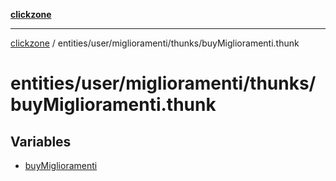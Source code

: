 [**clickzone**](../../../../../README.md)

***

[clickzone](../../../../../README.md) / entities/user/miglioramenti/thunks/buyMiglioramenti.thunk

# entities/user/miglioramenti/thunks/buyMiglioramenti.thunk

## Variables

- [buyMiglioramenti](variables/buyMiglioramenti.md)
